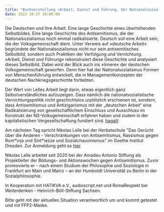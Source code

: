 ```yaml
---
title: "Buchvorstellung »Arbeit, Dienst und Führung. Der Nationalsozialismus und sein Erbe« mit dem Autor Nikolas Lelle (Verbrecher Verlag 2022)"
date: 2022-10-27 19:00:00
---
```



Die Deutschen und ihre Arbeit. Eine lange Geschichte eines überhöhenden Selbstbildes. Eine lange Geschichte des 
Antisemitismus, die der Nationalsozialismus noch einmal radikalisierte. Deutsch soll eine Arbeit sein, die der 
Volksgemeinschaft dient. Unter Verweis auf »deutsche Arbeit« begründete der Nationalsozialismus nicht nur sein
antisemitisches Selbstbild, sondern auch Praktiken der Verfolgung und Vernichtung. »Arbeit, Dienst und Führung« 
rekonstruiert diese Geschichte und analysiert dieses Selbstbild. Dabei wird der Blick auch ins »Innere« der 
deutschen Volksgemeinschaft geworfen. Denn hier hat der Nationalsozialismus Formen von Menschenführung entwickelt, 
die in Managementkonzepten der deutschen Nachkriegsgeschichte fortlebten.

Der Wert von Lelles Arbeit liegt darin, etwas eigentlich ganz Selbstverständliches aufzuzeigen. Dass nämlich die 
nationalsozialistische Vernichtungspolitik nicht geschichtslos urplötzlich erschienen ist, sondern, dass Antisemitismus 
und Antiziganismus mit der „deutschen Arbeit“ eine Radikalisierung von gesellschaftlichem Einschluss und Ausschluss im 
Konstrukt der NS-Volksgemeinschaft erfahren haben und zudem in der kapitalistischen Vergesellschaftung fundiert sind.
[hagalil](https://www.hagalil.com/2022/10/lelle/)

Am nächsten Tag spricht Nikolas Lelle bei der Herbstschule "Das Gerücht über die Anderen - Verschränkungen von 
Antisemitismus, Rassismus gegen Rom*\nja und Sint*\ezze und Sozialchauvinismus" im Goethe Institut Dresden. 
Zur Anmeldung geht es [hier](https://calendar.boell.de/de/event/das-geruecht-ueber-die-anderen-verschraenkungen-von-antisemitismus-rassismus-gegen-romnja-und)

Nikolas Lelle arbeitet seit 2020 bei der Amadeu Antonio Stiftung als Projektleiter der Bildungs- und Aktionswochen
gegen Antisemitismus. Zuvor promovierte er – nach einem Studium der Philosophie und Soziologie in Frankfurt am Main 
und Mainz – an der Humboldt Universität zu Berlin in der Sozialphilosophie.

In Kooperation mit HATIKVA e.V., audioscript.net und RomaRespekt bei Weiterdenken - Heinrich-Böll-Stiftung Sachsen.

Bitte geht mit der aktuellen Situation verantwortlich um und kommt getestet und mit FFP2-Maske.



